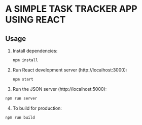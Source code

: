  # A SIMPLE TASK TRACKER APP USING REACT

## Usage

1. Install dependencies:
   ```bash
   npm install
   ```
   
2. Run React development server (http://localhost:3000):
   ```bash
   npm start
   ```

3. Run the JSON server (http://localhost:5000):
  ```bash
  npm run server
  ```

4. To build for production:
  ```bash
  npm run build
  ```
